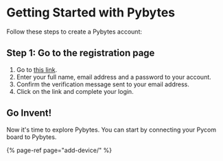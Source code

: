 # Getting Started with Pybytes

Follow these steps to create a Pybytes account:

## Step 1: Go to the registration page

1. Go to [this link](https://pyauth.pybytes.pycom.io/register).
2. Enter your full name, email address and a password to your account.
3. Confirm the verification message sent to your email address.
4. Click on the link and complete your login.

## Go Invent!

Now it's time to explore Pybytes. You can start by connecting your Pycom board to Pybytes.

{% page-ref page="add-device/" %}

